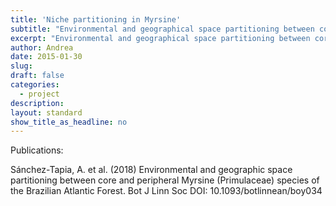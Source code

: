```yaml
---
title: 'Niche partitioning in Myrsine'
subtitle: "Environmental and geographical space partitioning between core and peripheral Myrsine species (Primulaceae) of the Brazilian Atlantic Forest."
excerpt: "Environmental and geographical space partitioning between core and peripheral Myrsine species (Primulaceae) of the Brazilian Atlantic Forest."
author: Andrea
date: 2015-01-30
slug: 
draft: false
categories:
  - project
description: 
layout: standard
show_title_as_headline: no
---
```



Publications: 

Sánchez-Tapia, A. et al. (2018) Environmental and geographic space partitioning between core and peripheral Myrsine (Primulaceae) species of the Brazilian Atlantic Forest. Bot J Linn Soc DOI: 10.1093/botlinnean/boy034
 
